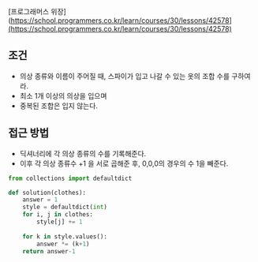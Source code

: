 
[프로그래머스 위장](https://school.programmers.co.kr/learn/courses/30/lessons/42578](https://school.programmers.co.kr/learn/courses/30/lessons/42578)


## 조건

- 의상 종류와 이름이 주어질 때, 스파이가 입고 나갈 수 있는 옷의 조합 수를 구하여라.
- 최소 1개 이상의 의상을 입으며
- 중복된 조합은 입지 않는다.



## 접근 방법

- 딕셔너리에 각 의상 종류의 수를 기록해준다.
- 이후 각 의상 종류수 +1 을 서로 곱해준 후, 0,0,0의 경우의 수 1을 빼준다.



```python
from collections import defaultdict

def solution(clothes):
    answer = 1
    style = defaultdict(int)
    for i, j in clothes:
        style[j] += 1
    
    for k in style.values():
        answer *= (k+1)
    return answer-1
```